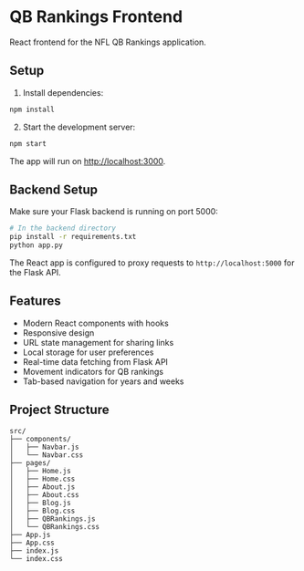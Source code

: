 # QB Rankings Frontend

React frontend for the NFL QB Rankings application.

## Setup

1. Install dependencies:
```bash
npm install
```

2. Start the development server:
```bash
npm start
```

The app will run on [http://localhost:3000](http://localhost:3000).

## Backend Setup

Make sure your Flask backend is running on port 5000:

```bash
# In the backend directory
pip install -r requirements.txt
python app.py
```

The React app is configured to proxy requests to `http://localhost:5000` for the Flask API.

## Features

- Modern React components with hooks
- Responsive design
- URL state management for sharing links
- Local storage for user preferences
- Real-time data fetching from Flask API
- Movement indicators for QB rankings
- Tab-based navigation for years and weeks

## Project Structure

```
src/
├── components/
│   ├── Navbar.js
│   └── Navbar.css
├── pages/
│   ├── Home.js
│   ├── Home.css
│   ├── About.js
│   ├── About.css
│   ├── Blog.js
│   ├── Blog.css
│   ├── QBRankings.js
│   └── QBRankings.css
├── App.js
├── App.css
├── index.js
└── index.css
``` 